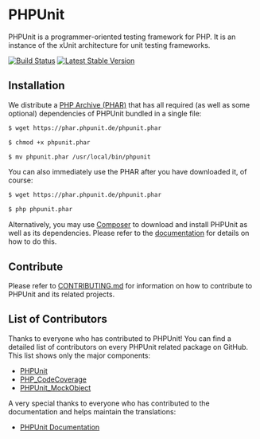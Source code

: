 # PHPUnit

PHPUnit is a programmer-oriented testing framework for PHP. It is an instance of the xUnit architecture for unit testing frameworks.

[![Build Status](https://img.shields.io/travis/sebastianbergmann/phpunit/4.8.svg?style=flat-square)](https://travis-ci.org/sebastianbergmann/phpunit)
[![Latest Stable Version](https://img.shields.io/packagist/v/phpunit/phpunit.svg?style=flat-square)](https://packagist.org/packages/phpunit/phpunit)

## Installation

We distribute a [PHP Archive (PHAR)](http://php.net/phar) that has all required (as well as some optional) dependencies of PHPUnit bundled in a single file:

```bash
$ wget https://phar.phpunit.de/phpunit.phar

$ chmod +x phpunit.phar

$ mv phpunit.phar /usr/local/bin/phpunit
```

You can also immediately use the PHAR after you have downloaded it, of course:

```bash
$ wget https://phar.phpunit.de/phpunit.phar

$ php phpunit.phar
```

Alternatively, you may use [Composer](http://getcomposer.org/) to download and install PHPUnit as well as its dependencies. Please refer to the [documentation](https://phpunit.de/documentation.html) for details on how to do this.

## Contribute

Please refer to [CONTRIBUTING.md](https://github.com/sebastianbergmann/phpunit/blob/master/CONTRIBUTING.md) for information on how to contribute to PHPUnit and its related projects.

## List of Contributors

Thanks to everyone who has contributed to PHPUnit! You can find a detailed list of contributors on every PHPUnit related package on GitHub. This list shows only the major components:

* [PHPUnit](https://github.com/sebastianbergmann/phpunit/graphs/contributors)
* [PHP_CodeCoverage](https://github.com/sebastianbergmann/php-code-coverage/graphs/contributors)
* [PHPUnit_MockObject](https://github.com/sebastianbergmann/phpunit-mock-objects/graphs/contributors)

A very special thanks to everyone who has contributed to the documentation and helps maintain the translations:

* [PHPUnit Documentation](https://github.com/sebastianbergmann/phpunit-documentation/graphs/contributors)

